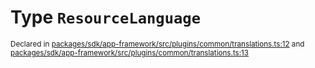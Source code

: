 # Type `ResourceLanguage`
<sub>Declared in [packages/sdk/app-framework/src/plugins/common/translations.ts:12](https://github.com/dxos/dxos/blob/a81c792ef/packages/sdk/app-framework/src/plugins/common/translations.ts#L12) and [packages/sdk/app-framework/src/plugins/common/translations.ts:13](https://github.com/dxos/dxos/blob/a81c792ef/packages/sdk/app-framework/src/plugins/common/translations.ts#L13)</sub>






